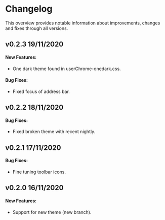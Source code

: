 # Changelog

This overview provides notable information about improvements, changes and fixes through all versions.

## v0.2.3 19/11/2020

#### New Features:

- One dark theme found in userChrome-onedark.css.

#### Bug Fixes:

- Fixed focus of address bar.

## v0.2.2 18/11/2020

#### Bug Fixes:

- Fixed broken theme with recent nightly.

## v0.2.1 17/11/2020

#### Bug Fixes:

- Fine tuning toolbar icons.

## v0.2.0 16/11/2020

#### New Features:

- Support for new theme (new branch).